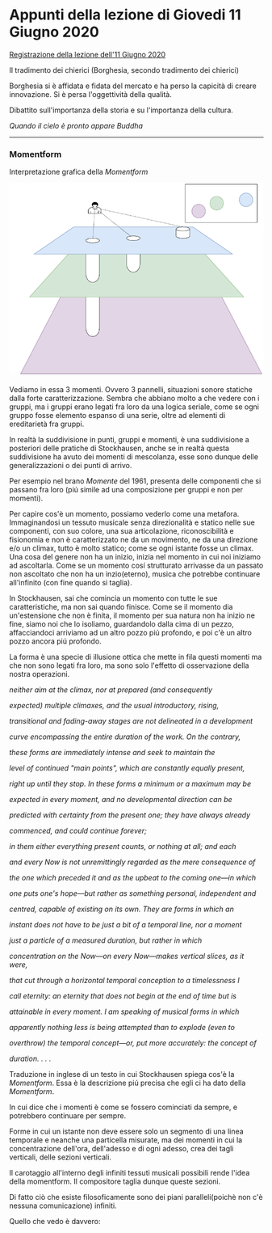 # Appunti della lezione di Giovedi 11 Giugno 2020

[Registrazione della lezione dell'11 Giugno 2020](https://www.youtube.com/watch?v=U2LyRQxm7KY&feature=emb_title)



Il tradimento dei chierici (Borghesia, secondo tradimento dei chierici)

Borghesia si è affidata e fidata del mercato e ha perso la capicità di creare innovazione. Si è persa l'oggettività della qualità.

Dibattito sull'importanza della storia e su l'importanza della cultura.

_Quando il cielo è pronto appare Buddha_

_____

### Momentform

Interpretazione grafica della _Momentform_

![momentform](momentform.png)

Vediamo in essa 3 momenti. Ovvero 3 pannelli, situazioni sonore statiche dalla forte caratterizzazione. Sembra che abbiano  molto a che vedere con i gruppi, ma i gruppi erano legati fra loro da una logica seriale, come se ogni gruppo fosse elemento espanso di una serie, oltre ad elementi di ereditarietà fra gruppi. 

In realtà la suddivisione in punti, gruppi e momenti, è una suddivisione a posteriori delle pratiche di Stockhausen, anche se in realtà questa suddivisione ha avuto dei momenti di mescolanza, esse sono dunque delle generalizzazioni o dei punti di arrivo. 

Per esempio nel brano _Momente_ del 1961, presenta delle componenti che si passano fra loro (piú simile ad una composizione per gruppi e non per momenti).

Per capire cos'è un momento, possiamo vederlo come una metafora. Immaginandosi un tessuto musicale senza direzionalità e statico nelle sue componenti, con suo colore, una sua articolazione, riconoscibilità e fisionomia e non è caratterizzato ne da un movimento, ne da una direzione e/o un climax, tutto è molto statico; come se ogni istante fosse un climax. Una cosa del genere non ha un inizio, inizia nel momento in cui noi iniziamo ad ascoltarla. Come se un momento cosí strutturato arrivasse da un passato non ascoltato che non ha un inzio(eterno), musica che potrebbe continuare all'infinito (con fine quando si taglia). 

In Stockhausen, sai che comincia un momento con tutte le sue caratteristiche, ma non sai quando finisce. Come se il momento dia un'estensione che non è finita, il momento per sua natura non ha inizio ne fine, siamo noi che lo isoliamo, guardandolo dalla cima di un pezzo, affacciandoci arriviamo ad un altro pozzo piú profondo, e poi c'è un altro pozzo ancora piú profondo. 

La forma è una specie di illusione ottica che mette in fila questi momenti ma che non sono legati fra loro, ma sono solo l'effetto di osservazione della nostra operazioni. 

*neither aim at the climax, nor at prepared (and consequently*

*expected) multiple climaxes, and the usual introductory, rising,*

*transitional and fading-away stages are not delineated in a development*

*curve encompassing the entire duration of the work. On the contrary,*

*these forms are immediately intense and seek to maintain the*

*level of continued "main points", which are constantly equally present,*

*right up until they stop. In these forms a minimum or a maximum may be*

*expected in every moment, and no developmental direction can be*

*predicted with certainty from the present one; they have always already*

*commenced, and could continue forever;*

*in them either everything present counts, or nothing at all; and each*

*and every Now is not unremittingly regarded as the mere consequence of*

*the one which preceded it and as the upbeat to the coming one—in which*

*one puts one's hope—but rather as something personal, independent and*

*centred, capable of existing on its own. They are forms in which an*

*instant does not have to be just a bit of a temporal line, nor a moment*

*just a particle of a measured duration, but rather in which*

*concentration on the Now—on every Now—makes vertical slices, as it were,*

*that cut through a horizontal temporal conception to a timelessness I*

*call eternity: an eternity that does not begin at the end of time but is*

*attainable in every moment. I am speaking of musical forms in which*

*apparently nothing less is being attempted than to explode (even to*

*overthrow) the temporal concept—or, put more accurately: the concept of*

*duration. . . .*

Traduzione in inglese di un testo in cui Stockhausen spiega cos'è la *Momentform*. Essa è la descrizione piú precisa che egli ci ha dato della *Momentform*.

In cui dice che i momenti è come se fossero cominciati da sempre, e potrebbero continuare per sempre. 

Forme in cui un istante non deve essere solo un segmento di una linea temporale e neanche una particella misurate, ma dei momenti in cui la concentrazione dell'ora, dell'adesso e di ogni adesso, crea dei tagli verticali, delle sezioni verticali. 

Il carotaggio all'interno degli infiniti tessuti musicali possibili rende l'idea della momentform. Il compositore taglia dunque queste sezioni.

Di fatto ciò che esiste filosoficamente sono dei piani paralleli(poichè non c'è nessuna comunicazione) infiniti.

Quello che vedo è davvero:
